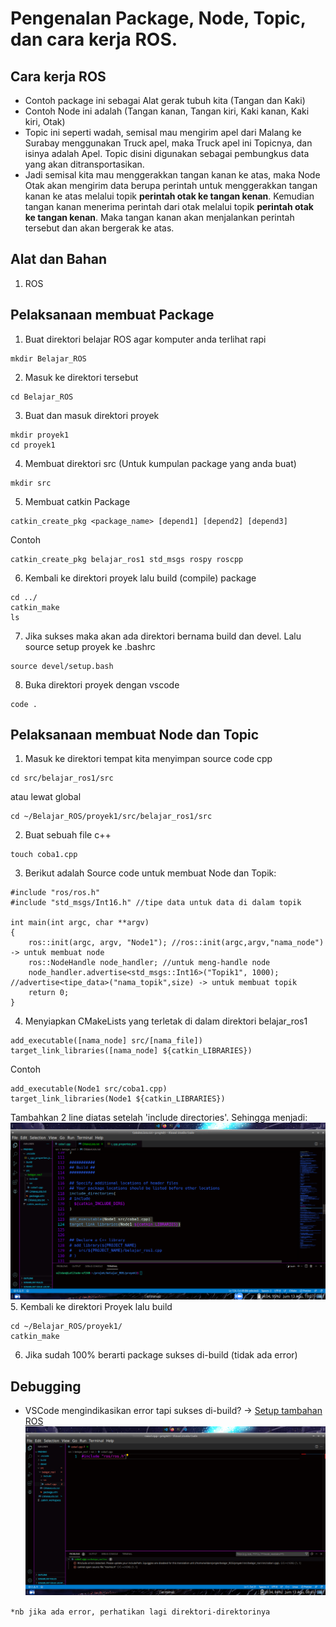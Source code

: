# Pengenalan Package, Node, Topic, dan cara kerja ROS.

## Cara kerja ROS

- Contoh package ini sebagai Alat gerak tubuh kita (Tangan dan Kaki)
- Contoh Node ini adalah (Tangan kanan, Tangan kiri, Kaki kanan, Kaki kiri, Otak)
- Topic ini seperti wadah, semisal mau mengirim apel dari Malang ke Surabay menggunakan Truck apel, maka Truck apel ini Topicnya, dan isinya adalah Apel. Topic disini digunakan sebagai pembungkus data yang akan ditransportasikan.
- Jadi semisal kita mau menggerakkan tangan kanan ke atas, maka Node Otak akan mengirim data berupa perintah untuk menggerakkan tangan kanan ke atas melalui topik **perintah otak ke tangan kenan**. Kemudian tangan kanan menerima perintah dari otak melalui topik **perintah otak ke tangan kenan**. Maka tangan kanan akan menjalankan perintah tersebut dan akan bergerak ke atas.

## Alat dan Bahan

1. ROS

## Pelaksanaan membuat Package

1. Buat direktori belajar ROS agar komputer anda terlihat rapi

```
mkdir Belajar_ROS
```

2. Masuk ke direktori tersebut

```
cd Belajar_ROS
```

3. Buat dan masuk direktori proyek

```
mkdir proyek1
cd proyek1
```

4. Membuat direktori src (Untuk kumpulan package yang anda buat)

```
mkdir src
```

5. Membuat catkin Package

```
catkin_create_pkg <package_name> [depend1] [depend2] [depend3]
```

Contoh

```
catkin_create_pkg belajar_ros1 std_msgs rospy roscpp
```

6. Kembali ke direktori proyek lalu build (compile) package

```
cd ../
catkin_make
ls
```

7. Jika sukses maka akan ada direktori bernama build dan devel. Lalu source setup proyek ke .bashrc

```
source devel/setup.bash
```

8. Buka direktori proyek dengan vscode

```
code .
```

## Pelaksanaan membuat Node dan Topic

1. Masuk ke direktori tempat kita menyimpan source code cpp

```
cd src/belajar_ros1/src
```

atau lewat global

```
cd ~/Belajar_ROS/proyek1/src/belajar_ros1/src
```

2. Buat sebuah file c++

```
touch coba1.cpp
```

3. Berikut adalah Source code untuk membuat Node dan Topik:

```
#include "ros/ros.h"
#include "std_msgs/Int16.h" //tipe data untuk data di dalam topik

int main(int argc, char **argv)
{
    ros::init(argc, argv, "Node1"); //ros::init(argc,argv,"nama_node") -> untuk membuat node
    ros::NodeHandle node_handler; //untuk meng-handle node
    node_handler.advertise<std_msgs::Int16>("Topik1", 1000); //advertise<tipe_data>("nama_topik",size) -> untuk membuat topik
    return 0;
}
```

4. Menyiapkan CMakeLists yang terletak di dalam direktori belajar_ros1

```
add_executable([nama_node] src/[nama_file])
target_link_libraries([nama_node] ${catkin_LIBRARIES})
```

Contoh

```
add_executable(Node1 src/coba1.cpp)
target_link_libraries(Node1 ${catkin_LIBRARIES})
```

Tambahkan 2 line diatas setelah 'include directories'. Sehingga menjadi:
![](image/roscmake1.png)  
5. Kembali ke direktori Proyek lalu build

```
cd ~/Belajar_ROS/proyek1/
catkin_make
```

6. Jika sudah 100% berarti package sukses di-build (tidak ada error)

## Debugging

- VSCode mengindikasikan error tapi sukses di-build? -> [Setup tambahan ROS](Setup_tambahan_ros.md)  
  ![](image/roserror1.png)

`*nb jika ada error, perhatikan lagi direktori-direktorinya`
